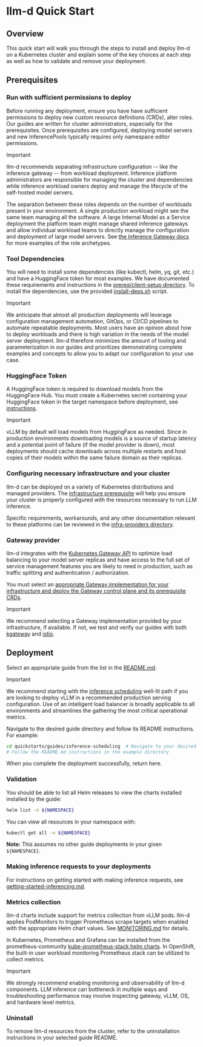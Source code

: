 # llm-d Quick Start

## Overview

This quick start will walk you through the steps to install and deploy llm-d on a Kubernetes cluster and explain some of the key choices at each step as well as how to validate and remove your deployment.

## Prerequisites

### Run with sufficient permissions to deploy

Before running any deployment, ensure you have have sufficient permissions to deploy new custom resource definitions (CRDs), alter roles. Our guides are written for cluster administrators, especially for the prerequisites. Once prerequisites are configured, deploying model servers and new InferencePools typically requires only namespace editor permissions.

> [!IMPORTANT]
> llm-d recommends separating infrastructure configuration -- like the inference gateway -- from workload deployment. Inference platform administrators are responsible for managing the cluster and dependencies while inference workload owners deploy and manage the lifecycle of the self-hosted model servers.
>
> The separation between these roles depends on the number of workloads present in your environment. A single production workload might see the same team managing all the software. A large Internal Model as a Service deployment the platform team might manage shared inference gateways and allow individual workload teams to directly manage the configuration and deployment of large model servers. See [the Inference Gateway docs](https://gateway-api-inference-extension.sigs.k8s.io/concepts/roles-and-personas/) for more examples of the role archetypes.

### Tool Dependencies

You will need to install some dependencies (like kubectl, helm, yq, git, etc.) and have a HuggingFace token for most examples. We have documented these requirements and instructions in the [prereq/client-setup directory](./prereq/client-setup/README.md). To install the dependencies, use the provided [install-deps.sh](./prereq/client-setup/install-deps.sh) script.

> [!IMPORTANT]
> We anticipate that almost all production deployments will leverage configuration management automation, GitOps, or CI/CD pipelines to automate repeatable deployments. Most users have an opinion about how to deploy workloads and there is high variation in the needs of the model server deployment. llm-d therefore minimizes the amount of tooling and parameterization in our guides and prioritizes demonstrating complete examples and concepts to allow you to adapt our configuration to your use case.

### HuggingFace Token

A HuggingFace token is required to download models from the HuggingFace Hub. You must create a Kubernetes secret containing your HuggingFace token in the target namespace before deployment, see [instructions](./prereq/client-setup/README.md#huggingface-token).

> [!IMPORTANT]
> vLLM by default will load models from HuggingFace as needed. Since in production environments downloading models is a source of startup latency and a potential point of failure (if the model provider is down), most deployments should cache downloads across multiple restarts and host copies of their models within the same failure domain as their replicas.

### Configuring necessary infrastructure and your cluster

llm-d can be deployed on a variety of Kubernetes distributions and managed providers. The [infrastructure prerequisite](./prereq/infrastructure/README.md) will help you ensure your cluster is properly configured with the resources necessary to run LLM inference.

Specific requirements, workarounds, and any other documentation relevant to these platforms can be reviewed in the [infra-providers directory](../docs/infra-providers/). 

### Gateway provider

llm-d integrates with the [Kubernetes Gateway API](https://gateway-api.sigs.k8s.io/) to optimize load balancing to your model server replicas and have access to the full set of service management features you are likely to need in production, such as traffic splitting and authentication / authorization.

You must select an [appropriate Gateway implementation for your infrastructure and deploy the Gateway control plane and its prerequisite CRDs](./prereq/gateway-provider/README.md).


> [!IMPORTANT]
> We recommend selecting a Gateway implementation provided by your infrastructure, if available. If not, we test and verify our guides with both [kgateway](https://kgateway.dev/docs/main/quickstart/) and [istio](https://istio.io/latest/docs/setup/getting-started/).

## Deployment

Select an appropriate guide from the list in the [README.md](./README.md).

> [!IMPORTANT]
> We recommend starting with the [inference scheduling](./inference-scheduling/README.md) well-lit path if you are looking to deploy vLLM in a recommended production serving configuration. Use of an intelligent load balancer is broadly applicable to all environments and streamlines the gathering the most critical operational metrics.

Navigate to the desired guide directory and follow its README instructions. For example:

```bash
cd quickstarts/guides/inference-scheduling  # Navigate to your desired example directory
# Follow the README.md instructions in the example directory
```

When you complete the deployment successfully, return here.

### Validation

You should be able to list all Helm releases to view the charts installed installed by the guide:

```bash
helm list -n ${NAMESPACE}
```

You can view all resources in your namespace with:

```bash
kubectl get all -n ${NAMESPACE}
```

**Note:** This assumes no other guide deployments in your given `${NAMESPACE}`.

### Making inference requests to your deployments

For instructions on getting started with making inference requests, see [getting-started-inferencing.md](../docs/getting-started-inferencing.md).

### Metrics collection

llm-d charts include support for metrics collection from vLLM pods. llm-d applies PodMonitors to trigger Prometheus
scrape targets when enabled with the appropriate Helm chart values. See [MONITORING.md](/docs/monitoring/README.md) for details.

In Kubernetes, Prometheus and Grafana can be installed from the prometheus-community
[kube-prometheus-stack helm charts](https://github.com/prometheus-community/helm-charts/tree/main/charts/kube-prometheus-stack). In OpenShift, the built-in user workload monitoring Prometheus stack can be utilized to collect metrics.

> [!IMPORTANT]
> We strongly recommend enabling monitoring and observability of llm-d components. LLM inference can bottleneck in multiple ways and troubleshooting performance may involve inspecting gateway, vLLM, OS, and hardware level metrics.

### Uninstall

To remove llm-d resources from the cluster, refer to the uninstallation instructions in your selected guide README.
